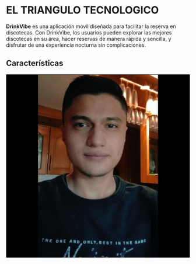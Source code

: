 # EL TRIANGULO TECNOLOGICO

**DrinkVibe** es una aplicación móvil diseñada para facilitar la reserva en discotecas. Con DrinkVibe, los usuarios pueden explorar las mejores discotecas en su área, hacer reservas de manera rápida y sencilla, y disfrutar de una experiencia nocturna sin complicaciones.
## Características
![Descripción de la imagen](Fotos/FotoMateo.png)
